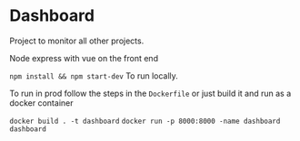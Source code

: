 Dashboard
========================

Project to monitor all other projects.

Node express with vue on the front end

`npm install && npm start-dev` To run locally.

To run in prod follow the steps in the `Dockerfile` or just build it and run as a docker container

`docker build . -t dashboard`
`docker run -p 8000:8000 -name dashboard dashboard`
